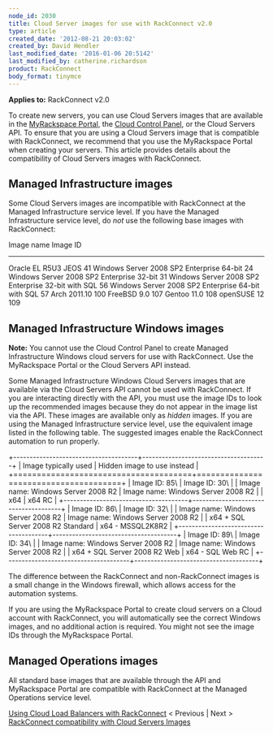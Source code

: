 ```yaml
---
node_id: 2030
title: Cloud Server images for use with RackConnect v2.0
type: article
created_date: '2012-08-21 20:03:02'
created_by: David Hendler
last_modified_date: '2016-01-06 20:5142'
last_modified_by: catherine.richardson
product: RackConnect
body_format: tinymce
---
```


**Applies to:** RackConnect v2.0

To create new servers, you can use Cloud Servers images that are
available in the [MyRackspace Portal](https://my.rackspace.com/), the
[Cloud Control Panel](https://mycloud.rackspace.com/), or the Cloud
Servers API. To ensure that you are using a Cloud Servers image that is
compatible with RackConnect, we recommend that you use the MyRackspace
Portal when creating your servers. This article provides details about
the compatibility of Cloud Servers images with RackConnect.

Managed Infrastructure images
-----------------------------

Some Cloud Servers images are incompatible with RackConnect at the
Managed Infrastructure service level. If you have the Managed
Infrastructure service level, do *not* use the following base images
with RackConnect:

  Image name                                           Image ID
  ---------------------------------------------------- ----------
  Oracle EL R5U3 JEOS                                  41
  Windows Server 2008 SP2 Enterprise 64-bit            24
  Windows Server 2008 SP2 Enterprise 32-bit            31
  Windows Server 2008 SP2 Enterprise 32-bit with SQL   56
  Windows Server 2008 SP2 Enterprise 64-bit with SQL   57
  Arch 2011.10                                         100
  FreeBSD 9.0                                          107
  Gentoo 11.0                                          108
  openSUSE 12                                          109

Managed Infrastructure Windows images
-------------------------------------

**Note:** You cannot use the Cloud Control Panel to create Managed
Infrastructure Windows cloud servers for use with RackConnect. Use the
MyRackspace Portal or the Cloud Servers API instead.

Some Managed Infrastructure Windows Cloud Servers images that are
available via the Cloud Servers API cannot be used with RackConnect. If
you are interacting directly with the API, you must use the image IDs to
look up the recommended images because they do not appear in the image
list via the API. These images are available only as *hidden* images. If
you are using the Managed Infrastructure service level, use the
equivalent image listed in the following table. The suggested images
enable the RackConnect automation to run properly.

+--------------------------------------+--------------------------------------+
| Image typically used                 | Hidden image to use instead          |
+======================================+======================================+
| Image ID: 85\                        | Image ID: 30\                        |
|  Image name: Windows Server 2008 R2  |  Image name: Windows Server 2008 R2  |
| x64                                  | x64 RC                               |
+--------------------------------------+--------------------------------------+
| Image ID: 86\                        | Image ID: 32\                        |
|  Image name: Windows Server 2008 R2  |  Image name: Windows Server 2008 R2  |
| x64 + SQL Server 2008 R2 Standard    | x64 - MSSQL2K8R2                     |
+--------------------------------------+--------------------------------------+
| Image ID: 89\                        | Image ID: 34\                        |
|  Image name: Windows Server 2008 R2  |  Image name: Windows Server 2008 R2  |
| x64 + SQL Server 2008 R2 Web         | x64 - SQL Web RC                     |
+--------------------------------------+--------------------------------------+

The difference between the RackConnect and non-RackConnect images is a
small change in the Windows firewall, which allows access for the
automation systems.

If you are using the MyRackspace Portal to create cloud servers on a
Cloud account with RackConnect, you will automatically see the correct
Windows images, and no additional action is required. You might not see
the image IDs through the MyRackspace Portal.

Managed Operations images
-------------------------

All standard base images that are available through the API and
MyRackspace Portal are compatible with RackConnect at the Managed
Operations service level.

[Using Cloud Load Balancers with
RackConnect](http://www.rackspace.com/knowledge_center/article/using-cloud-load-balancers-with-rackconnect)
\< Previous | Next \> [RackConnect compatibility with Cloud Servers
Images](http://www.rackspace.com/knowledge_center/article/rackconnect-v20-compatibility-with-cloud-server-images)

